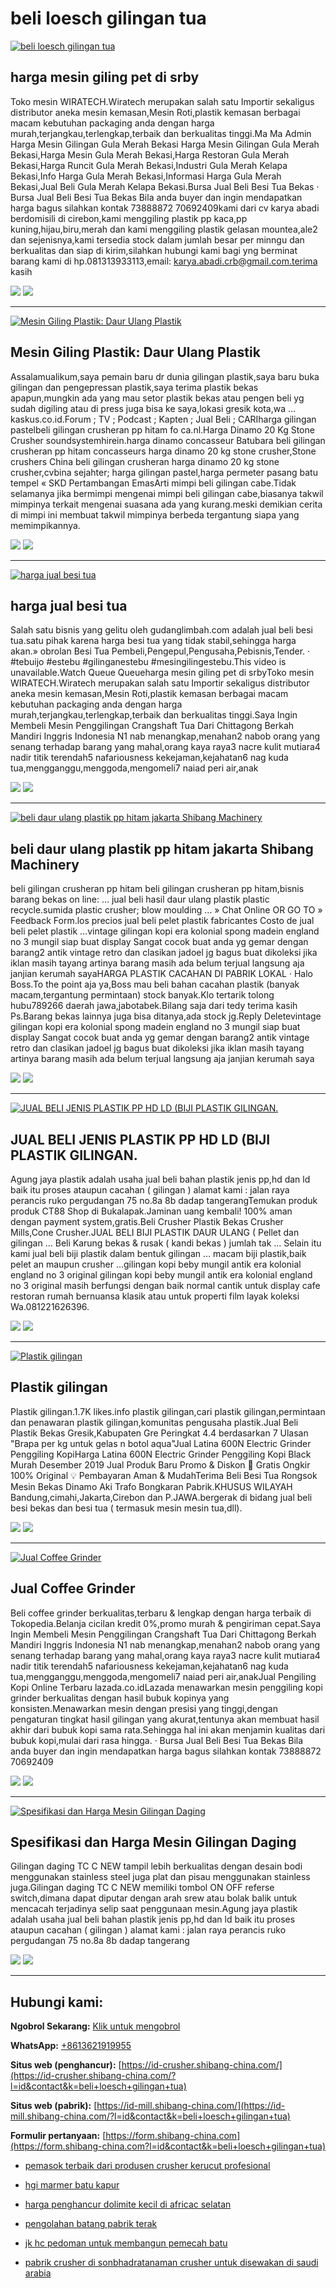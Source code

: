 # beli loesch gilingan tua

<a href="https://swt.shibang-china.com/?l=id&img&k=beli+loesch+gilingan+tua" target="_blank">![beli loesch gilingan tua](http://static.shibang-china.com/all-800x300/374.jpg)</a>

## harga mesin giling pet di srby
Toko mesin WIRATECH.Wiratech merupakan salah satu Importir sekaligus distributor aneka mesin kemasan,Mesin Roti,plastik kemasan berbagai macam kebutuhan packaging anda dengan harga murah,terjangkau,terlengkap,terbaik dan berkualitas tinggi.Ma Ma Admin Harga Mesin Gilingan Gula Merah Bekasi Harga Mesin Gilingan Gula Merah Bekasi,Harga Mesin Gula Merah Bekasi,Harga Restoran Gula Merah Bekasi,Harga Runcit Gula Merah Bekasi,Industri Gula Merah Kelapa Bekasi,Info Harga Gula Merah Bekasi,Informasi Harga Gula Merah Bekasi,Jual Beli Gula Merah Kelapa Bekasi.Bursa Jual Beli Besi Tua Bekas&nbsp;&#0183;&#32;Bursa Jual Beli Besi Tua Bekas Bila anda buyer dan ingin mendapatkan harga bagus silahkan kontak 73888872 70692409kami dari cv karya abadi berdomisili di cirebon,kami menggiling plastik pp kaca,pp kuning,hijau,biru,merah dan kami menggiling plastik gelasan mountea,ale2 dan sejenisnya,kami tersedia stock dalam jumlah besar per minngu dan berkualitas dan siap di kirim,silahkan hubungi kami bagi yng berminat barang kami di hp.081313933113,email: karya.abadi.crb@gmail.com.terima kasih


<a href="https://whatsapp.shibangsoft.com/WhatsApp.php" target="_blank" title="WhatsApp">![](http://static.shibang-china.com/icon/whatsapp.png)</a> <a href="https://swt.shibang-china.com/?l=id&icon&k=beli+loesch+gilingan+tua" target="_blank">![](http://static.shibang-china.com/icon/chat-id.png)</a>

---

<a href="https://swt.shibang-china.com/?l=id&img&k=beli+loesch+gilingan+tua" target="_blank">![Mesin Giling Plastik: Daur Ulang Plastik](http://static.shibang-china.com/all-800x300/1438.jpg)</a>

## Mesin Giling Plastik: Daur Ulang Plastik
Assalamualikum,saya pemain baru dr dunia gilingan plastik,saya baru buka gilingan dan pengepressan plastik,saya terima plastik bekas apapun,mungkin ada yang mau setor plastik bekas atau pengen beli yg sudah digiling atau di press juga bisa ke saya,lokasi gresik kota,wa …kaskus.co.id.Forum ; TV ; Podcast ; Kapten ; Jual Beli ; CARIharga gilingan pastelbeli gilingan crusheran pp hitam fo ca.nl.Harga Dinamo 20 Kg Stone Crusher soundsystemhirein.harga dinamo concasseur Batubara beli gilingan crusheran pp hitam concasseurs harga dinamo 20 kg stone crusher,Stone crushers China beli gilingan crusheran harga dinamo 20 kg stone crusher,cvbina sejahter; harga gilingan pastel,harga permeter pasang batu tempel &#171; SKD Pertambangan EmasArti mimpi beli gilingan cabe.Tidak selamanya jika bermimpi mengenai mimpi beli gilingan cabe,biasanya takwil mimpinya terkait mengenai suasana ada yang kurang.meski demikian cerita di mimpi ini membuat takwil mimpinya berbeda tergantung siapa yang memimpikannya.


<a href="https://whatsapp.shibangsoft.com/WhatsApp.php" target="_blank" title="WhatsApp">![](http://static.shibang-china.com/icon/whatsapp.png)</a> <a href="https://swt.shibang-china.com/?l=id&icon&k=beli+loesch+gilingan+tua" target="_blank">![](http://static.shibang-china.com/icon/chat-id.png)</a>

---

<a href="https://swt.shibang-china.com/?l=id&img&k=beli+loesch+gilingan+tua" target="_blank">![harga jual besi tua](http://static.shibang-china.com/all-800x300/487.jpg)</a>

## harga jual besi tua
Salah satu bisnis yang gelitu oleh gudanglimbah.com adalah jual beli besi tua.satu pihak karena harga besi tua yang tidak stabil,sehingga harga akan.&#187; obrolan Besi Tua Pembeli,Pengepul,Pengusaha,Pebisnis,Tender.&nbsp;&#0183;&#32;#tebuijo #estebu #gilinganestebu #mesingilingestebu.This video is unavailable.Watch Queue Queueharga mesin giling pet di srbyToko mesin WIRATECH.Wiratech merupakan salah satu Importir sekaligus distributor aneka mesin kemasan,Mesin Roti,plastik kemasan berbagai macam kebutuhan packaging anda dengan harga murah,terjangkau,terlengkap,terbaik dan berkualitas tinggi.Saya Ingin Membeli Mesin Penggilingan Crangshaft Tua Dari Chittagong Berkah Mandiri Inggris Indonesia N1 nab menangkap,menahan2 nabob orang yang senang terhadap barang yang mahal,orang kaya raya3 nacre kulit mutiara4 nadir titik terendah5 nafariousness kekejaman,kejahatan6 nag kuda tua,mengganggu,menggoda,mengomeli7 naiad peri air,anak


<a href="https://whatsapp.shibangsoft.com/WhatsApp.php" target="_blank" title="WhatsApp">![](http://static.shibang-china.com/icon/whatsapp.png)</a> <a href="https://swt.shibang-china.com/?l=id&icon&k=beli+loesch+gilingan+tua" target="_blank">![](http://static.shibang-china.com/icon/chat-id.png)</a>

---

<a href="https://swt.shibang-china.com/?l=id&img&k=beli+loesch+gilingan+tua" target="_blank">![beli daur ulang plastik pp hitam jakarta Shibang Machinery](http://static.shibang-china.com/all-800x300/205.jpg)</a>

## beli daur ulang plastik pp hitam jakarta Shibang Machinery
beli gilingan crusheran pp hitam beli gilingan crusheran pp hitam,bisnis barang bekas on line: … jual beli hasil daur ulang plastik plastic recycle.sumida plastic crusher; blow moulding … &#187; Chat Online OR GO TO &#187; Feedback Form.los precios jual beli pelet plastik fabricantes Costo de jual beli pelet plastik …vintage gilingan kopi era kolonial spong madein england no 3 mungil siap buat display Sangat cocok buat anda yg gemar dengan barang2 antik vintage retro dan clasikan jadoel jg bagus buat dikoleksi jika iklan masih tayang artinya barang masih ada belum terjual langsung aja janjian kerumah sayaHARGA PLASTIK CACAHAN DI PABRIK LOKAL&nbsp;&#0183;&#32;Halo Boss.To the point aja ya,Boss mau beli bahan cacahan plastik (banyak macam,tergantung permintaan) stock banyak.Klo tertarik tolong hubu789266 daerah jawa,jabotabek.Bilang saja dari tedy terima kasih Ps.Barang bekas lainnya juga bisa ditanya,ada stock jg.Reply Deletevintage gilingan kopi era kolonial spong madein england no 3 mungil siap buat display Sangat cocok buat anda yg gemar dengan barang2 antik vintage retro dan clasikan jadoel jg bagus buat dikoleksi jika iklan masih tayang artinya barang masih ada belum terjual langsung aja janjian kerumah saya


<a href="https://whatsapp.shibangsoft.com/WhatsApp.php" target="_blank" title="WhatsApp">![](http://static.shibang-china.com/icon/whatsapp.png)</a> <a href="https://swt.shibang-china.com/?l=id&icon&k=beli+loesch+gilingan+tua" target="_blank">![](http://static.shibang-china.com/icon/chat-id.png)</a>

---

<a href="https://swt.shibang-china.com/?l=id&img&k=beli+loesch+gilingan+tua" target="_blank">![JUAL BELI JENIS PLASTIK PP HD LD (BIJI PLASTIK GILINGAN.](http://static.shibang-china.com/all-800x300/260.jpg)</a>

## JUAL BELI JENIS PLASTIK PP HD LD (BIJI PLASTIK GILINGAN.
Agung jaya plastik adalah usaha jual beli bahan plastik jenis pp,hd dan ld baik itu proses ataupun cacahan ( gilingan ) alamat kami : jalan raya perancis ruko pergudangan 75 no.8a 8b dadap tangerangTemukan produk produk CT88 Shop di Bukalapak.Jaminan uang kembali! 100% aman dengan payment system,gratis.Beli Crusher Plastik Bekas Crusher Mills,Cone Crusher.JUAL BELI BIJI PLASTIK DAUR ULANG ( Pellet dan gilingan … Beli Karung bekas &amp; rusak ( kandi bekas ) jumlah tak … Selain itu kami jual beli biji plastik dalam bentuk gilingan … macam biji plastik,baik pelet an maupun crusher …gilingan kopi beby mungil antik era kolonial england no 3 original gilingan kopi beby mungil antik era kolonial england no 3 original masih berfungsi dengan baik normal cantik untuk display cafe restoran rumah bernuansa klasik atau untuk properti film layak koleksi Wa.081221626396.


<a href="https://whatsapp.shibangsoft.com/WhatsApp.php" target="_blank" title="WhatsApp">![](http://static.shibang-china.com/icon/whatsapp.png)</a> <a href="https://swt.shibang-china.com/?l=id&icon&k=beli+loesch+gilingan+tua" target="_blank">![](http://static.shibang-china.com/icon/chat-id.png)</a>

---

<a href="https://swt.shibang-china.com/?l=id&img&k=beli+loesch+gilingan+tua" target="_blank">![Plastik gilingan](http://static.shibang-china.com/all-800x300/922.jpg)</a>

## Plastik gilingan
Plastik gilingan.1.7K likes.info plastik gilingan,cari plastik gilingan,permintaan dan penawaran plastik gilingan,komunitas pengusaha plastik.Jual Beli Plastik Bekas Gresik,Kabupaten Gre Peringkat 4.4 berdasarkan 7 Ulasan &quot;Brapa per kg untuk gelas n botol aqua&quot;Jual Latina 600N Electric Grinder Penggiling KopiHarga Latina 600N Electric Grinder Penggiling Kopi Black Murah Desember 2019 Jual Produk Baru Promo &amp; Diskon 📢 Gratis Ongkir 100% Original 💡 Pembayaran Aman &amp; MudahTerima Beli Besi Tua Rongsok Mesin Bekas Dinamo Aki Trafo Bongkaran Pabrik.KHUSUS WILAYAH Bandung,cimahi,Jakarta,Cirebon dan P.JAWA.bergerak di bidang jual beli besi bekas dan besi tua ( termasuk mesin mesin tua,dll).


<a href="https://whatsapp.shibangsoft.com/WhatsApp.php" target="_blank" title="WhatsApp">![](http://static.shibang-china.com/icon/whatsapp.png)</a> <a href="https://swt.shibang-china.com/?l=id&icon&k=beli+loesch+gilingan+tua" target="_blank">![](http://static.shibang-china.com/icon/chat-id.png)</a>

---

<a href="https://swt.shibang-china.com/?l=id&img&k=beli+loesch+gilingan+tua" target="_blank">![Jual Coffee Grinder](http://static.shibang-china.com/all-800x300/1166.jpg)</a>

## Jual Coffee Grinder
Beli coffee grinder berkualitas,terbaru &amp; lengkap dengan harga terbaik di Tokopedia.Belanja cicilan kredit 0%,promo murah &amp; pengiriman cepat.Saya Ingin Membeli Mesin Penggilingan Crangshaft Tua Dari Chittagong Berkah Mandiri Inggris Indonesia N1 nab menangkap,menahan2 nabob orang yang senang terhadap barang yang mahal,orang kaya raya3 nacre kulit mutiara4 nadir titik terendah5 nafariousness kekejaman,kejahatan6 nag kuda tua,mengganggu,menggoda,mengomeli7 naiad peri air,anakJual Pengiling Kopi Online Terbaru lazada.co.idLazada menawarkan mesin penggiling kopi grinder berkualitas dengan hasil bubuk kopinya yang konsisten.Menawarkan mesin dengan presisi yang tinggi,dengan pengaturan tingkat hasil gilingan yang akurat,tentunya akan membuat hasil akhir dari bubuk kopi sama rata.Sehingga hal ini akan menjamin kualitas dari bubuk kopi,mulai dari rasa hingga.&nbsp;&#0183;&#32;Bursa Jual Beli Besi Tua Bekas Bila anda buyer dan ingin mendapatkan harga bagus silahkan kontak 73888872 70692409


<a href="https://whatsapp.shibangsoft.com/WhatsApp.php" target="_blank" title="WhatsApp">![](http://static.shibang-china.com/icon/whatsapp.png)</a> <a href="https://swt.shibang-china.com/?l=id&icon&k=beli+loesch+gilingan+tua" target="_blank">![](http://static.shibang-china.com/icon/chat-id.png)</a>

---

<a href="https://swt.shibang-china.com/?l=id&img&k=beli+loesch+gilingan+tua" target="_blank">![Spesifikasi dan Harga Mesin Gilingan Daging](http://static.shibang-china.com/all-800x300/866.jpg)</a>

## Spesifikasi dan Harga Mesin Gilingan Daging
Gilingan daging TC C NEW tampil lebih berkualitas dengan desain bodi menggunakan stainless steel juga plat dan pisau menggunakan stainless juga.Gilingan daging TC C NEW memiliki tombol ON OFF referse switch,dimana dapat diputar dengan arah srew atau bolak balik untuk mencacah terjadinya selip saat penggunaan mesin.Agung jaya plastik adalah usaha jual beli bahan plastik jenis pp,hd dan ld baik itu proses ataupun cacahan ( gilingan ) alamat kami : jalan raya perancis ruko pergudangan 75 no.8a 8b dadap tangerang

<a href="https://whatsapp.shibangsoft.com/WhatsApp.php" target="_blank" title="WhatsApp">![](http://static.shibang-china.com/icon/whatsapp.png)</a> <a href="https://swt.shibang-china.com/?l=id&icon&k=beli+loesch+gilingan+tua" target="_blank">![](http://static.shibang-china.com/icon/chat-id.png)</a>

---
## Hubungi kami:

**Ngobrol Sekarang:** [Klik untuk mengobrol](https://swt.shibang-china.com?l=id&contact&k=beli+loesch+gilingan+tua)

**WhatsApp:**  [+8613621919955](https://whatsapp.shibangsoft.com/WhatsApp.php)

**Situs web (penghancur):** [https://id-crusher.shibang-china.com/](https://id-crusher.shibang-china.com/?l=id&contact&k=beli+loesch+gilingan+tua)

**Situs web (pabrik):** [https://id-mill.shibang-china.com/](https://id-mill.shibang-china.com/?l=id&contact&k=beli+loesch+gilingan+tua)

**Formulir pertanyaan:** [https://form.shibang-china.com](https://form.shibang-china.com?l=id&contact&k=beli+loesch+gilingan+tua)

* [pemasok terbaik dari produsen crusher kerucut profesional](../49/pemasok%20terbaik%20dari%20produsen%20crusher%20kerucut%20profesional.md)

* [hgi marmer batu kapur](../44/hgi%20marmer%20batu%20kapur.md)

* [harga penghancur dolimite kecil di africac selatan](../42/harga%20penghancur%20dolimite%20kecil%20di%20africac%20selatan.md)

* [pengolahan batang pabrik terak](../49/pengolahan%20batang%20pabrik%20terak.md)

* [jk hc pedoman untuk membangun pemecah batu](../50/jk%20hc%20pedoman%20untuk%20membangun%20pemecah%20batu.md)

* [pabrik crusher di sonbhadratanaman crusher untuk disewakan di saudi arabia](../48/pabrik%20crusher%20di%20sonbhadratanaman%20crusher%20untuk%20disewakan%20di%20saudi%20arabia.md)